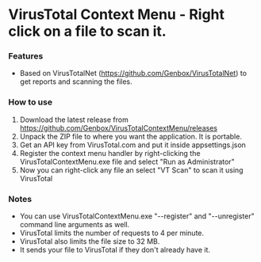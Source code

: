 # VirusTotal Context Menu - Right click on a file to scan it.

### Features
* Based on VirusTotalNet (https://github.com/Genbox/VirusTotalNet) to get reports and scanning the files.

### How to use
1. Download the latest release from https://github.com/Genbox/VirusTotalContextMenu/releases
2. Unpack the ZIP file to where you want the application. It is portable.
3. Get an API key from VirusTotal.com and put it inside appsettings.json
4. Register the context menu handler by right-clicking the VirusTotalContextMenu.exe file and select "Run as Administrator"
5. Now you can right-click any file an select "VT Scan" to scan it using VirusTotal

### Notes
* You can use VirusTotalContextMenu.exe "--register" and "--unregister" command line arguments as well.
* VirusTotal limits the number of requests to 4 per minute.
* VirusTotal also limits the file size to 32 MB.
* It sends your file to VirusTotal if they don't already have it.
